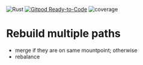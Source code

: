 ![Rust](https://github.com/SMartinScottLogic/relocation/workflows/Rust/badge.svg)
[![Gitpod Ready-to-Code](https://img.shields.io/badge/Gitpod-Ready--to--Code-blue?logo=gitpod)](https://gitpod.io/#https://github.com/SMartinScottLogic/relocation)
![coverage](https://byob.yarr.is/SMartinScottLogic/relocation/coverage)

# Rebuild multiple paths
* merge if they are on same mountpoint; otherwise
* rebalance
